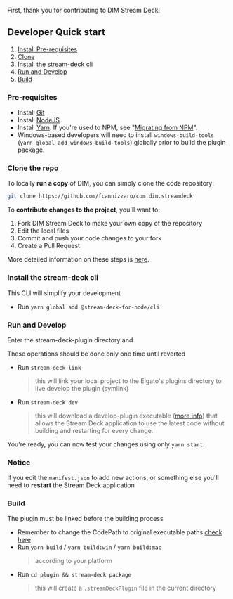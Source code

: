 First, thank you for contributing to DIM Stream Deck!

## Developer Quick start

1. [Install Pre-requisites](#pre-requisites)
2. [Clone](#clone-the-repo)
3. [Install the stream-deck cli](#install-the-stream-deck-cli)
4. [Run and Develop](#run-and-develop)
5. [Build](#build)

### Pre-requisites

* Install [Git](https://git-scm.com/downloads)
* Install [NodeJS](https://nodejs.org/).
* Install [Yarn](https://yarnpkg.com/en/docs/install). If you're used to NPM, see "[Migrating from NPM](https://yarnpkg.com/lang/en/docs/migrating-from-npm/)".
* Windows-based developers will need to install `windows-build-tools` (`yarn global add windows-build-tools`) globally prior to build the plugin package.

### Clone the repo

To locally **run a copy** of DIM, you can simply clone the code repository:
```sh
git clone https://github.com/fcannizzaro/com.dim.streamdeck
```

To **contribute changes to the project**, you'll want to:

1. Fork DIM Stream Deck to make your own copy of the repository
2. Edit the local files
3. Commit and push your code changes to your fork
4. Create a Pull Request

More detailed information on these steps is [here](https://docs.github.com/en/get-started/quickstart/contributing-to-projects).

### Install the stream-deck cli

This CLI will simplify your development

* Run `yarn global add @stream-deck-for-node/cli`

### Run and Develop

Enter the stream-deck-plugin directory and

These operations should be done only one time until reverted

* Run `stream-deck link`
  > this will link your local project to the Elgato's plugins directory to live develop the plugin (symlink)
* Run `stream-deck dev`
  > this will download a develop-plugin executable ([more info](https://github.com/stream-deck-for-node/development-plugin)) that allows the Stream Deck application to use the latest code without building and restarting for every change.

You're ready, you can now test your changes using only `yarn start`.

### Notice
If you edit the `manifest.json` to add new actions, or something else you'll need to **restart** the Stream Deck application

### Build

The plugin must be linked before the building process

* Remember to change the CodePath to original executable paths [check here](https://github.com/fcannizzaro/com.dim.streamdeck/blob/main/stream-deck-plugin/plugin/manifest.json#L25-L27)
* Run `yarn build` / `yarn build:win` / `yarn build:mac` 
  > according to your platform
* Run `cd plugin && stream-deck package`
  > this will create a `.streamDeckPlugin` file in the current directory

